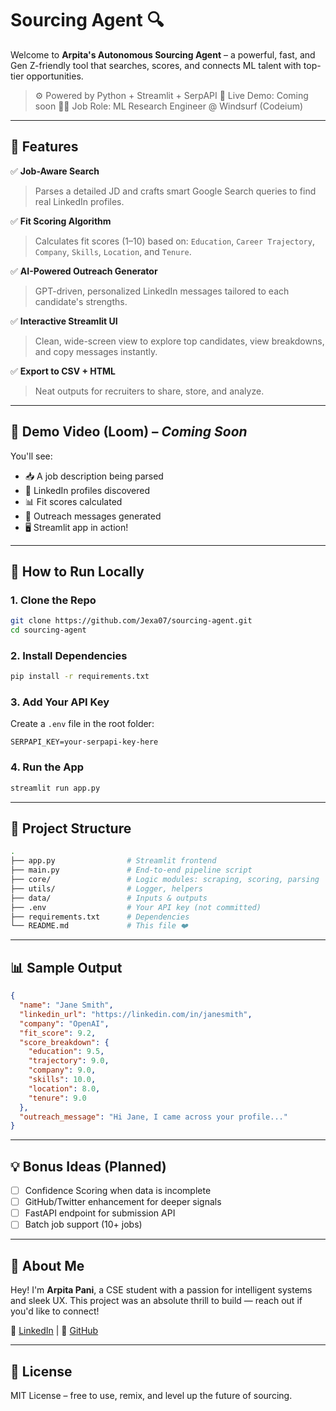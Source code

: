 # Sourcing Agent 🔍

Welcome to **Arpita's Autonomous Sourcing Agent** – a powerful, fast, and Gen Z-friendly tool that searches, scores, and connects ML talent with top-tier opportunities.

> ⚙️ Powered by Python + Streamlit + SerpAPI
> 🔗 Live Demo: Coming soon
> 🧑‍💼 Job Role: ML Research Engineer @ Windsurf (Codeium)

---

## 🚀 Features

✅ **Job-Aware Search**

> Parses a detailed JD and crafts smart Google Search queries to find real LinkedIn profiles.

✅ **Fit Scoring Algorithm**

> Calculates fit scores (1–10) based on:
> `Education`, `Career Trajectory`, `Company`, `Skills`, `Location`, and `Tenure`.

✅ **AI-Powered Outreach Generator**

> GPT-driven, personalized LinkedIn messages tailored to each candidate's strengths.

✅ **Interactive Streamlit UI**

> Clean, wide-screen view to explore top candidates, view breakdowns, and copy messages instantly.

✅ **Export to CSV + HTML**

> Neat outputs for recruiters to share, store, and analyze.

---

## 📸 Demo Video (Loom) – *Coming Soon*

You'll see:

* 📥 A job description being parsed
* 🔗 LinkedIn profiles discovered
* 📊 Fit scores calculated
* 💌 Outreach messages generated
* 🖥️ Streamlit app in action!

---

## 🧪 How to Run Locally

### 1. Clone the Repo

```bash
git clone https://github.com/Jexa07/sourcing-agent.git
cd sourcing-agent
```

### 2. Install Dependencies

```bash
pip install -r requirements.txt
```

### 3. Add Your API Key

Create a `.env` file in the root folder:

```
SERPAPI_KEY=your-serpapi-key-here
```

### 4. Run the App

```bash
streamlit run app.py
```

---

## 📂 Project Structure

```bash
.
├── app.py                # Streamlit frontend
├── main.py               # End-to-end pipeline script
├── core/                 # Logic modules: scraping, scoring, parsing
├── utils/                # Logger, helpers
├── data/                 # Inputs & outputs
├── .env                  # Your API key (not committed)
├── requirements.txt      # Dependencies
└── README.md             # This file ❤️
```

---

## 📊 Sample Output

```json
{
  "name": "Jane Smith",
  "linkedin_url": "https://linkedin.com/in/janesmith",
  "company": "OpenAI",
  "fit_score": 9.2,
  "score_breakdown": {
    "education": 9.5,
    "trajectory": 9.0,
    "company": 9.0,
    "skills": 10.0,
    "location": 8.0,
    "tenure": 9.0
  },
  "outreach_message": "Hi Jane, I came across your profile..."
}
```

---

## 💡 Bonus Ideas (Planned)

* [ ] Confidence Scoring when data is incomplete
* [ ] GitHub/Twitter enhancement for deeper signals
* [ ] FastAPI endpoint for submission API
* [ ] Batch job support (10+ jobs)

---

## 👋 About Me

Hey! I'm **Arpita Pani**, a CSE student with a passion for intelligent systems and sleek UX.
This project was an absolute thrill to build — reach out if you'd like to connect!

🔗 [LinkedIn](https://www.linkedin.com/in/arpita-pani) | 🐙 [GitHub](https://github.com/Jexa07)

---

## 📜 License

MIT License – free to use, remix, and level up the future of sourcing.

